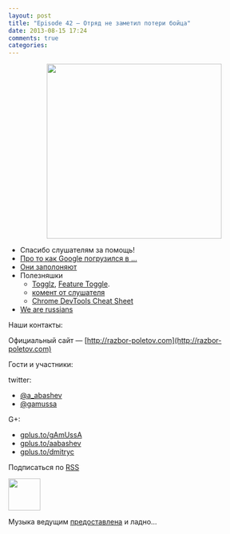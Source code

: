 ```yaml
---
layout: post
title: "Episode 42 — Отряд не заметил потери бойца"
date: 2013-08-15 17:24
comments: true
categories: 
---
```



<div class="separator" style="clear: both; text-align: center;">
<a href="http://razbor-poletov.com/images/razbor_42_text.jpg" imageanchor="1" style="margin-left: 1em; margin-right: 1em;"><img border="0" height="350" src="http://razbor-poletov.com/images/razbor_42_text.jpg" width="350" /></a>
</div>

* Cпасибо слушателям за помощь!
* [Про то как Google погрузился в ...](http://habrahabr.ru/post/184008/ )
* [Они заполоняют](http://www.infoq.com/news/2013/06/eclipse-github)
* Полезняшки
	* [Togglz](http://www.togglz.org/quickstart.html), [Feature Toggle](http://martinfowler.com/bliki/FeatureToggle.html).
	* [комент от слушателя](http://razbor-poletov.com/2013/04/episode-38.html#comment-942552779) 
	* [Chrome DevTools Cheat Sheet](https://developers.google.com/chrome-developer-tools/docs/tips-and-tricks)
* [We are russians](http://habrahabr.ru/company/scrumtrek/blog/185334/)

Наши контакты:

Официальный сайт — [http://razbor-poletov.com](http://razbor-poletov.com)

Гости и участники:

twitter: 

 * [@a_abashev](https://twitter.com/#!/a_abashev) 
 * [@gamussa](https://twitter.com/#!/gamussa)

G+:

 * [gplus.to/gAmUssA](http://gplus.to/gAmUssA) 
 * [gplus.to/aabashev](http://gplus.to/aabashev) 
 * [gplus.to/dmitryc](http://gplus.to/dmitryc)

<!-- player goes here-->

<audio preload="none">
   <source src="http://traffic.libsyn.com/razborpoletov/razbor_42.mp3" type="audio/mp3" />
   Your browser does not support the audio tag.
</audio>

Подписаться по [RSS](http://feeds.feedburner.com/razbor-podcast)

<!-- episode file link goes here-->
<a href="http://traffic.libsyn.com/razborpoletov/razbor_42.mp3" imageanchor="1" style="clear: left; margin-bottom: 1em; margin-left: auto; margin-right: 2em;"><img border="0" height="64" src="http://2.bp.blogspot.com/-qkfh8Q--dks/T0gixAMzuII/AAAAAAAAHD0/O5LbF3vvBNQ/s200/1330127522_mp3.png" width="64" /></a>

Музыка ведущим [предоставлена](http://www.audiobank.fm/single-music/27/111/More-And-Less/) и ладно...